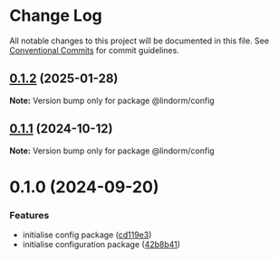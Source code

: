 # Change Log

All notable changes to this project will be documented in this file.
See [Conventional Commits](https://conventionalcommits.org) for commit guidelines.

## [0.1.2](https://github.com/lindorm-io/monorepo/compare/@lindorm/config@0.1.1...@lindorm/config@0.1.2) (2025-01-28)

**Note:** Version bump only for package @lindorm/config

## [0.1.1](https://github.com/lindorm-io/monorepo/compare/@lindorm/config@0.1.0...@lindorm/config@0.1.1) (2024-10-12)

**Note:** Version bump only for package @lindorm/config

# 0.1.0 (2024-09-20)

### Features

- initialise config package ([cd119e3](https://github.com/lindorm-io/monorepo/commit/cd119e37df2a5fa9979d21e56e5835864ba0744b))
- initialise configuration package ([42b8b41](https://github.com/lindorm-io/monorepo/commit/42b8b414a6fc2845a79fa89fabd0c0ff89dd3477))
